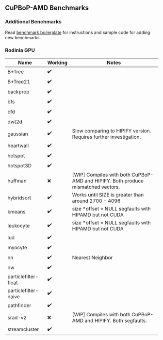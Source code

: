 ## CuPBoP-AMD Benchmarks

### Additional Benchmarks

Read [benchmark boilerplate](./boilerplate) for instructions and sample code for adding new benchmarks.

### Rodinia GPU

| Name | Working | Notes |
| ---- | ------- | ----- |
| B+Tree | :heavy_check_mark: ||
| B+Tree21 | :heavy_check_mark: ||
| backprop | :heavy_check_mark: ||
| bfs | :heavy_check_mark: ||
| cfd | :heavy_check_mark: ||
| dwt2d | :heavy_check_mark: ||
| gaussian | :heavy_check_mark: | Slow comparing to HIPIFY version. Requires further investigation. |
| heartwall | :heavy_check_mark: ||
| hotspot | :heavy_check_mark: ||
| hotspot3D | :heavy_check_mark: ||
| huffman | :x: | [WIP] Compiles with both CuPBoP-AMD and HIPIFY. Both produce mismatched vectors. |
| hybridsort | :heavy_check_mark: | Works until SIZE is greater than around 2700 - 4096 |
| kmeans | :heavy_check_mark: | size *offset = NULL segfaults with HIPAMD but not CUDA |
| leukocyte | :heavy_check_mark: | size *offset = NULL segfaults with HIPAMD but not CUDA |
| lud | :heavy_check_mark: ||
| myocyte | :heavy_check_mark: ||
| nn | :heavy_check_mark: | Nearest Neighbor |
| nw | :heavy_check_mark: ||
| particlefilter-float | :heavy_check_mark: ||
| particlefilter-naive | :heavy_check_mark: ||
| pathfinder | :heavy_check_mark: ||
| srad-v2 | :x: | [WIP] Compiles with both CuPBoP-AMD and HIPIFY. Both segfaults. |
| streamcluster | :heavy_check_mark: ||
